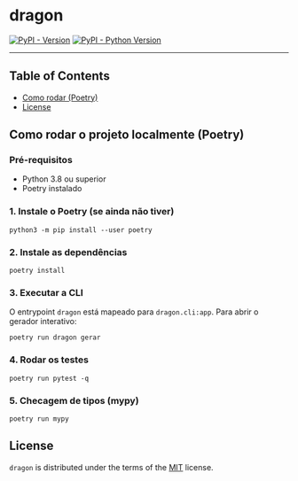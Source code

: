 # dragon

[![PyPI - Version](https://img.shields.io/pypi/v/dragon.svg)](https://pypi.org/project/dragon)
[![PyPI - Python Version](https://img.shields.io/pypi/pyversions/dragon.svg)](https://pypi.org/project/dragon)

---

## Table of Contents

- [Como rodar (Poetry)](#como-rodar-o-projeto-localmente-poetry)
- [License](#license)

## Como rodar o projeto localmente (Poetry)

### Pré-requisitos

- Python 3.8 ou superior
- Poetry instalado

### 1. Instale o Poetry (se ainda não tiver)

```fish
python3 -m pip install --user poetry
```

### 2. Instale as dependências

```fish
poetry install
```

### 3. Executar a CLI

O entrypoint `dragon` está mapeado para `dragon.cli:app`. Para abrir o gerador interativo:

```fish
poetry run dragon gerar
```

### 4. Rodar os testes

```fish
poetry run pytest -q
```

### 5. Checagem de tipos (mypy)

```fish
poetry run mypy
```

## License

`dragon` is distributed under the terms of the [MIT](https://spdx.org/licenses/MIT.html) license.
